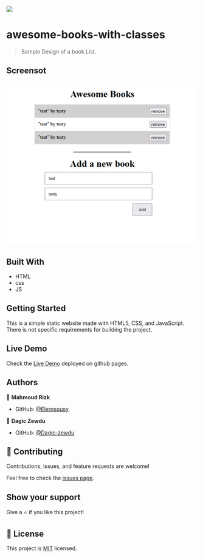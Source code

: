 ![](https://img.shields.io/badge/Microverse-blueviolet)

# awesome-books-with-classes

> Sample Design of a book List.

## Screensot

![screenshot](./screenshot.png)

## Built With

- HTML
- css
- JS
## Getting Started

This is a simple static website made with HTML5, CSS, and JavaScript. There is not specific requirements for building the project.
## Live Demo

Check the [Live Demo](https://dagic-zewdu.github.io/awesome-books-with-classes/) deployed on github pages.
## Authors

👤 **Mahmoud Rizk**

- GitHub: [@Elerqsousy](https://github.com/Elerqsousy)

👤 **Dagic Zewdu**

- GitHub: [@Dagic-zewdu ](https://github.com/Dagic-zewdu)

## 🤝 Contributing

Contributions, issues, and feature requests are welcome!

Feel free to check the [issues page](../../issues/).

## Show your support

Give a ⭐️ if you like this project!

## 📝 License

This project is [MIT](./LICENSE) licensed.
